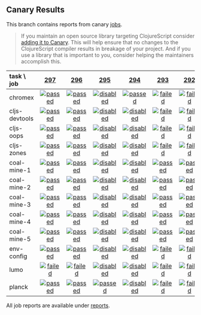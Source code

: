 ## Canary Results

This branch contains reports from canary [jobs](https://github.com/cljs-oss/canary/tree/jobs).

> If you maintain an open source library targeting ClojureScript consider [adding it to Canary](https://github.com/cljs-oss/canary/tree/master#how-to-participate). This will help ensure that no changes to the ClojureScript compiler results in breakage of your project. And if you use a library that is important to you, consider helping the maintainers accomplish this.

[//]: # (begin_overview_table)

| task \ job | <a href="reports/2018/03/05/job-000297-1.10.132-92ccc3b" title="job #297 finished on 2018-03-05">297</a> | <a href="reports/2018/03/04/job-000296-1.10.122-ff573d1" title="job #296 finished on 2018-03-04">296</a> | <a href="reports/2018/03/04/job-000295-1.10.120-08db3b4" title="job #295 finished on 2018-03-04">295</a> | <a href="reports/2018/03/03/job-000294-1.10.106-a8d2007" title="job #294 finished on 2018-03-03">294</a> | <a href="reports/2018/03/03/job-000293-1.10.104-60631d0" title="job #293 finished on 2018-03-03">293</a> | <a href="reports/2018/03/03/job-000292-1.10.104-60631d0" title="job #292 finished on 2018-03-03">292</a> | <a href="reports/2018/03/03/job-000291-1.10.102-a0b9521" title="job #291 finished on 2018-03-03">291</a> | <a href="reports/2018/03/03/job-000290-1.10.102-a0b9521" title="job #290 finished on 2018-03-03">290</a> | <a href="reports/2018/03/03/job-000289-1.10.102-a0b9521" title="job #289 finished on 2018-03-03">289</a> | <a href="reports/2018/03/03/job-000288-1.10.102-a0b9521" title="job #288 finished on 2018-03-03">288</a> |
| :--- | :---: | :---: | :---: | :---: | :---: | :---: | :---: | :---: | :---: | :---: |
| chromex | <a href="reports/2018/03/05/job-000297-1.10.132-92ccc3b#-chromex"><img title="passed" src="http://box.binaryage.com/s-passed.svg"><a> | <a href="reports/2018/03/04/job-000296-1.10.122-ff573d1#-chromex"><img title="passed" src="http://box.binaryage.com/s-passed.svg"><a> | <a href="reports/2018/03/04/job-000295-1.10.120-08db3b4#-chromex"><img title="disabled" src="http://box.binaryage.com/s-disabled.svg"><a> | <a href="reports/2018/03/03/job-000294-1.10.106-a8d2007#-chromex"><img title="passed" src="http://box.binaryage.com/s-passed.svg"><a> | <a href="reports/2018/03/03/job-000293-1.10.104-60631d0#-chromex"><img title="failed" src="http://box.binaryage.com/s-failed.svg"><a> | <a href="reports/2018/03/03/job-000292-1.10.104-60631d0#-chromex"><img title="failed" src="http://box.binaryage.com/s-failed.svg"><a> | <a href="reports/2018/03/03/job-000291-1.10.102-a0b9521#-chromex"><img title="failed" src="http://box.binaryage.com/s-failed.svg"><a> | <a href="reports/2018/03/03/job-000290-1.10.102-a0b9521#-chromex"><img title="failed" src="http://box.binaryage.com/s-failed.svg"><a> | <a href="reports/2018/03/03/job-000289-1.10.102-a0b9521#-chromex"><img title="failed" src="http://box.binaryage.com/s-failed.svg"><a> | <a href="reports/2018/03/03/job-000288-1.10.102-a0b9521#-chromex"><img title="failed" src="http://box.binaryage.com/s-failed.svg"><a> |
| cljs-devtools | <a href="reports/2018/03/05/job-000297-1.10.132-92ccc3b#-cljs-devtools"><img title="passed" src="http://box.binaryage.com/s-passed.svg"><a> | <a href="reports/2018/03/04/job-000296-1.10.122-ff573d1#-cljs-devtools"><img title="passed" src="http://box.binaryage.com/s-passed.svg"><a> | <a href="reports/2018/03/04/job-000295-1.10.120-08db3b4#-cljs-devtools"><img title="disabled" src="http://box.binaryage.com/s-disabled.svg"><a> | <a href="reports/2018/03/03/job-000294-1.10.106-a8d2007#-cljs-devtools"><img title="disabled" src="http://box.binaryage.com/s-disabled.svg"><a> | <a href="reports/2018/03/03/job-000293-1.10.104-60631d0#-cljs-devtools"><img title="failed" src="http://box.binaryage.com/s-failed.svg"><a> | <a href="reports/2018/03/03/job-000292-1.10.104-60631d0#-cljs-devtools"><img title="failed" src="http://box.binaryage.com/s-failed.svg"><a> | <a href="reports/2018/03/03/job-000291-1.10.102-a0b9521#-cljs-devtools"><img title="failed" src="http://box.binaryage.com/s-failed.svg"><a> | <a href="reports/2018/03/03/job-000290-1.10.102-a0b9521#-cljs-devtools"><img title="failed" src="http://box.binaryage.com/s-failed.svg"><a> | <a href="reports/2018/03/03/job-000289-1.10.102-a0b9521#-cljs-devtools"><img title="failed" src="http://box.binaryage.com/s-failed.svg"><a> | <a href="reports/2018/03/03/job-000288-1.10.102-a0b9521#-cljs-devtools"><img title="failed" src="http://box.binaryage.com/s-failed.svg"><a> |
| cljs-oops | <a href="reports/2018/03/05/job-000297-1.10.132-92ccc3b#-cljs-oops"><img title="passed" src="http://box.binaryage.com/s-passed.svg"><a> | <a href="reports/2018/03/04/job-000296-1.10.122-ff573d1#-cljs-oops"><img title="passed" src="http://box.binaryage.com/s-passed.svg"><a> | <a href="reports/2018/03/04/job-000295-1.10.120-08db3b4#-cljs-oops"><img title="disabled" src="http://box.binaryage.com/s-disabled.svg"><a> | <a href="reports/2018/03/03/job-000294-1.10.106-a8d2007#-cljs-oops"><img title="disabled" src="http://box.binaryage.com/s-disabled.svg"><a> | <a href="reports/2018/03/03/job-000293-1.10.104-60631d0#-cljs-oops"><img title="failed" src="http://box.binaryage.com/s-failed.svg"><a> | <a href="reports/2018/03/03/job-000292-1.10.104-60631d0#-cljs-oops"><img title="failed" src="http://box.binaryage.com/s-failed.svg"><a> | <a href="reports/2018/03/03/job-000291-1.10.102-a0b9521#-cljs-oops"><img title="failed" src="http://box.binaryage.com/s-failed.svg"><a> | <a href="reports/2018/03/03/job-000290-1.10.102-a0b9521#-cljs-oops"><img title="failed" src="http://box.binaryage.com/s-failed.svg"><a> | <a href="reports/2018/03/03/job-000289-1.10.102-a0b9521#-cljs-oops"><img title="failed" src="http://box.binaryage.com/s-failed.svg"><a> | <a href="reports/2018/03/03/job-000288-1.10.102-a0b9521#-cljs-oops"><img title="failed" src="http://box.binaryage.com/s-failed.svg"><a> |
| cljs-zones | <a href="reports/2018/03/05/job-000297-1.10.132-92ccc3b#-cljs-zones"><img title="passed" src="http://box.binaryage.com/s-passed.svg"><a> | <a href="reports/2018/03/04/job-000296-1.10.122-ff573d1#-cljs-zones"><img title="passed" src="http://box.binaryage.com/s-passed.svg"><a> | <a href="reports/2018/03/04/job-000295-1.10.120-08db3b4#-cljs-zones"><img title="disabled" src="http://box.binaryage.com/s-disabled.svg"><a> | <a href="reports/2018/03/03/job-000294-1.10.106-a8d2007#-cljs-zones"><img title="disabled" src="http://box.binaryage.com/s-disabled.svg"><a> | <a href="reports/2018/03/03/job-000293-1.10.104-60631d0#-cljs-zones"><img title="failed" src="http://box.binaryage.com/s-failed.svg"><a> | <a href="reports/2018/03/03/job-000292-1.10.104-60631d0#-cljs-zones"><img title="failed" src="http://box.binaryage.com/s-failed.svg"><a> | <a href="reports/2018/03/03/job-000291-1.10.102-a0b9521#-cljs-zones"><img title="failed" src="http://box.binaryage.com/s-failed.svg"><a> | <a href="reports/2018/03/03/job-000290-1.10.102-a0b9521#-cljs-zones"><img title="failed" src="http://box.binaryage.com/s-failed.svg"><a> | <a href="reports/2018/03/03/job-000289-1.10.102-a0b9521#-cljs-zones"><img title="failed" src="http://box.binaryage.com/s-failed.svg"><a> | <a href="reports/2018/03/03/job-000288-1.10.102-a0b9521#-cljs-zones"><img title="failed" src="http://box.binaryage.com/s-failed.svg"><a> |
| coal-mine-1 | <a href="reports/2018/03/05/job-000297-1.10.132-92ccc3b#-coal-mine-1"><img title="passed" src="http://box.binaryage.com/s-passed.svg"><a> | <a href="reports/2018/03/04/job-000296-1.10.122-ff573d1#-coal-mine-1"><img title="passed" src="http://box.binaryage.com/s-passed.svg"><a> | <a href="reports/2018/03/04/job-000295-1.10.120-08db3b4#-coal-mine-1"><img title="disabled" src="http://box.binaryage.com/s-disabled.svg"><a> | <a href="reports/2018/03/03/job-000294-1.10.106-a8d2007#-coal-mine-1"><img title="disabled" src="http://box.binaryage.com/s-disabled.svg"><a> | <a href="reports/2018/03/03/job-000293-1.10.104-60631d0#-coal-mine-1"><img title="passed" src="http://box.binaryage.com/s-passed.svg"><a> | <a href="reports/2018/03/03/job-000292-1.10.104-60631d0#-coal-mine-1"><img title="passed" src="http://box.binaryage.com/s-passed.svg"><a> | <a href="reports/2018/03/03/job-000291-1.10.102-a0b9521#-coal-mine-1"><img title="passed" src="http://box.binaryage.com/s-passed.svg"><a> | <a href="reports/2018/03/03/job-000290-1.10.102-a0b9521#-coal-mine-1"><img title="passed" src="http://box.binaryage.com/s-passed.svg"><a> | <a href="reports/2018/03/03/job-000289-1.10.102-a0b9521#-coal-mine-1"><img title="passed" src="http://box.binaryage.com/s-passed.svg"><a> | <a href="reports/2018/03/03/job-000288-1.10.102-a0b9521#-coal-mine-1"><img title="passed" src="http://box.binaryage.com/s-passed.svg"><a> |
| coal-mine-2 | <a href="reports/2018/03/05/job-000297-1.10.132-92ccc3b#-coal-mine-2"><img title="passed" src="http://box.binaryage.com/s-passed.svg"><a> | <a href="reports/2018/03/04/job-000296-1.10.122-ff573d1#-coal-mine-2"><img title="passed" src="http://box.binaryage.com/s-passed.svg"><a> | <a href="reports/2018/03/04/job-000295-1.10.120-08db3b4#-coal-mine-2"><img title="disabled" src="http://box.binaryage.com/s-disabled.svg"><a> | <a href="reports/2018/03/03/job-000294-1.10.106-a8d2007#-coal-mine-2"><img title="disabled" src="http://box.binaryage.com/s-disabled.svg"><a> | <a href="reports/2018/03/03/job-000293-1.10.104-60631d0#-coal-mine-2"><img title="passed" src="http://box.binaryage.com/s-passed.svg"><a> | <a href="reports/2018/03/03/job-000292-1.10.104-60631d0#-coal-mine-2"><img title="passed" src="http://box.binaryage.com/s-passed.svg"><a> | <a href="reports/2018/03/03/job-000291-1.10.102-a0b9521#-coal-mine-2"><img title="passed" src="http://box.binaryage.com/s-passed.svg"><a> | <a href="reports/2018/03/03/job-000290-1.10.102-a0b9521#-coal-mine-2"><img title="passed" src="http://box.binaryage.com/s-passed.svg"><a> | <a href="reports/2018/03/03/job-000289-1.10.102-a0b9521#-coal-mine-2"><img title="passed" src="http://box.binaryage.com/s-passed.svg"><a> | <a href="reports/2018/03/03/job-000288-1.10.102-a0b9521#-coal-mine-2"><img title="passed" src="http://box.binaryage.com/s-passed.svg"><a> |
| coal-mine-3 | <a href="reports/2018/03/05/job-000297-1.10.132-92ccc3b#-coal-mine-3"><img title="passed" src="http://box.binaryage.com/s-passed.svg"><a> | <a href="reports/2018/03/04/job-000296-1.10.122-ff573d1#-coal-mine-3"><img title="passed" src="http://box.binaryage.com/s-passed.svg"><a> | <a href="reports/2018/03/04/job-000295-1.10.120-08db3b4#-coal-mine-3"><img title="disabled" src="http://box.binaryage.com/s-disabled.svg"><a> | <a href="reports/2018/03/03/job-000294-1.10.106-a8d2007#-coal-mine-3"><img title="disabled" src="http://box.binaryage.com/s-disabled.svg"><a> | <a href="reports/2018/03/03/job-000293-1.10.104-60631d0#-coal-mine-3"><img title="passed" src="http://box.binaryage.com/s-passed.svg"><a> | <a href="reports/2018/03/03/job-000292-1.10.104-60631d0#-coal-mine-3"><img title="passed" src="http://box.binaryage.com/s-passed.svg"><a> | <a href="reports/2018/03/03/job-000291-1.10.102-a0b9521#-coal-mine-3"><img title="passed" src="http://box.binaryage.com/s-passed.svg"><a> | <a href="reports/2018/03/03/job-000290-1.10.102-a0b9521#-coal-mine-3"><img title="passed" src="http://box.binaryage.com/s-passed.svg"><a> | <a href="reports/2018/03/03/job-000289-1.10.102-a0b9521#-coal-mine-3"><img title="passed" src="http://box.binaryage.com/s-passed.svg"><a> | <a href="reports/2018/03/03/job-000288-1.10.102-a0b9521#-coal-mine-3"><img title="passed" src="http://box.binaryage.com/s-passed.svg"><a> |
| coal-mine-4 | <a href="reports/2018/03/05/job-000297-1.10.132-92ccc3b#-coal-mine-4"><img title="passed" src="http://box.binaryage.com/s-passed.svg"><a> | <a href="reports/2018/03/04/job-000296-1.10.122-ff573d1#-coal-mine-4"><img title="passed" src="http://box.binaryage.com/s-passed.svg"><a> | <a href="reports/2018/03/04/job-000295-1.10.120-08db3b4#-coal-mine-4"><img title="disabled" src="http://box.binaryage.com/s-disabled.svg"><a> | <a href="reports/2018/03/03/job-000294-1.10.106-a8d2007#-coal-mine-4"><img title="disabled" src="http://box.binaryage.com/s-disabled.svg"><a> | <a href="reports/2018/03/03/job-000293-1.10.104-60631d0#-coal-mine-4"><img title="passed" src="http://box.binaryage.com/s-passed.svg"><a> | <a href="reports/2018/03/03/job-000292-1.10.104-60631d0#-coal-mine-4"><img title="passed" src="http://box.binaryage.com/s-passed.svg"><a> | <a href="reports/2018/03/03/job-000291-1.10.102-a0b9521#-coal-mine-4"><img title="passed" src="http://box.binaryage.com/s-passed.svg"><a> | <a href="reports/2018/03/03/job-000290-1.10.102-a0b9521#-coal-mine-4"><img title="passed" src="http://box.binaryage.com/s-passed.svg"><a> | <a href="reports/2018/03/03/job-000289-1.10.102-a0b9521#-coal-mine-4"><img title="passed" src="http://box.binaryage.com/s-passed.svg"><a> | <a href="reports/2018/03/03/job-000288-1.10.102-a0b9521#-coal-mine-4"><img title="passed" src="http://box.binaryage.com/s-passed.svg"><a> |
| coal-mine-5 | <a href="reports/2018/03/05/job-000297-1.10.132-92ccc3b#-coal-mine-5"><img title="passed" src="http://box.binaryage.com/s-passed.svg"><a> | <a href="reports/2018/03/04/job-000296-1.10.122-ff573d1#-coal-mine-5"><img title="passed" src="http://box.binaryage.com/s-passed.svg"><a> | <a href="reports/2018/03/04/job-000295-1.10.120-08db3b4#-coal-mine-5"><img title="disabled" src="http://box.binaryage.com/s-disabled.svg"><a> | <a href="reports/2018/03/03/job-000294-1.10.106-a8d2007#-coal-mine-5"><img title="disabled" src="http://box.binaryage.com/s-disabled.svg"><a> | <a href="reports/2018/03/03/job-000293-1.10.104-60631d0#-coal-mine-5"><img title="passed" src="http://box.binaryage.com/s-passed.svg"><a> | <a href="reports/2018/03/03/job-000292-1.10.104-60631d0#-coal-mine-5"><img title="passed" src="http://box.binaryage.com/s-passed.svg"><a> | <a href="reports/2018/03/03/job-000291-1.10.102-a0b9521#-coal-mine-5"><img title="passed" src="http://box.binaryage.com/s-passed.svg"><a> | <a href="reports/2018/03/03/job-000290-1.10.102-a0b9521#-coal-mine-5"><img title="passed" src="http://box.binaryage.com/s-passed.svg"><a> | <a href="reports/2018/03/03/job-000289-1.10.102-a0b9521#-coal-mine-5"><img title="passed" src="http://box.binaryage.com/s-passed.svg"><a> | <a href="reports/2018/03/03/job-000288-1.10.102-a0b9521#-coal-mine-5"><img title="passed" src="http://box.binaryage.com/s-passed.svg"><a> |
| env-config | <a href="reports/2018/03/05/job-000297-1.10.132-92ccc3b#-env-config"><img title="passed" src="http://box.binaryage.com/s-passed.svg"><a> | <a href="reports/2018/03/04/job-000296-1.10.122-ff573d1#-env-config"><img title="passed" src="http://box.binaryage.com/s-passed.svg"><a> | <a href="reports/2018/03/04/job-000295-1.10.120-08db3b4#-env-config"><img title="disabled" src="http://box.binaryage.com/s-disabled.svg"><a> | <a href="reports/2018/03/03/job-000294-1.10.106-a8d2007#-env-config"><img title="disabled" src="http://box.binaryage.com/s-disabled.svg"><a> | <a href="reports/2018/03/03/job-000293-1.10.104-60631d0#-env-config"><img title="failed" src="http://box.binaryage.com/s-failed.svg"><a> | <a href="reports/2018/03/03/job-000292-1.10.104-60631d0#-env-config"><img title="failed" src="http://box.binaryage.com/s-failed.svg"><a> | <a href="reports/2018/03/03/job-000291-1.10.102-a0b9521#-env-config"><img title="passed" src="http://box.binaryage.com/s-passed.svg"><a> | <a href="reports/2018/03/03/job-000290-1.10.102-a0b9521#-env-config"><img title="failed" src="http://box.binaryage.com/s-failed.svg"><a> | <a href="reports/2018/03/03/job-000289-1.10.102-a0b9521#-env-config"><img title="failed" src="http://box.binaryage.com/s-failed.svg"><a> | <a href="reports/2018/03/03/job-000288-1.10.102-a0b9521#-env-config"><img title="failed" src="http://box.binaryage.com/s-failed.svg"><a> |
| lumo | <a href="reports/2018/03/05/job-000297-1.10.132-92ccc3b#-lumo"><img title="failed" src="http://box.binaryage.com/s-failed.svg"><a> | <a href="reports/2018/03/04/job-000296-1.10.122-ff573d1#-lumo"><img title="failed" src="http://box.binaryage.com/s-failed.svg"><a> | <a href="reports/2018/03/04/job-000295-1.10.120-08db3b4#-lumo"><img title="disabled" src="http://box.binaryage.com/s-disabled.svg"><a> | <a href="reports/2018/03/03/job-000294-1.10.106-a8d2007#-lumo"><img title="disabled" src="http://box.binaryage.com/s-disabled.svg"><a> | <a href="reports/2018/03/03/job-000293-1.10.104-60631d0#-lumo"><img title="failed" src="http://box.binaryage.com/s-failed.svg"><a> | <a href="reports/2018/03/03/job-000292-1.10.104-60631d0#-lumo"><img title="failed" src="http://box.binaryage.com/s-failed.svg"><a> | <a href="reports/2018/03/03/job-000291-1.10.102-a0b9521#-lumo"><img title="failed" src="http://box.binaryage.com/s-failed.svg"><a> | <a href="reports/2018/03/03/job-000290-1.10.102-a0b9521#-lumo"><img title="failed" src="http://box.binaryage.com/s-failed.svg"><a> | <a href="reports/2018/03/03/job-000289-1.10.102-a0b9521#-lumo"><img title="failed" src="http://box.binaryage.com/s-failed.svg"><a> | <a href="reports/2018/03/03/job-000288-1.10.102-a0b9521#-lumo"><img title="failed" src="http://box.binaryage.com/s-failed.svg"><a> |
| planck | <a href="reports/2018/03/05/job-000297-1.10.132-92ccc3b#-planck"><img title="passed" src="http://box.binaryage.com/s-passed.svg"><a> | <a href="reports/2018/03/04/job-000296-1.10.122-ff573d1#-planck"><img title="passed" src="http://box.binaryage.com/s-passed.svg"><a> | <a href="reports/2018/03/04/job-000295-1.10.120-08db3b4#-planck"><img title="passed" src="http://box.binaryage.com/s-passed.svg"><a> | <a href="reports/2018/03/03/job-000294-1.10.106-a8d2007#-planck"><img title="disabled" src="http://box.binaryage.com/s-disabled.svg"><a> | <a href="reports/2018/03/03/job-000293-1.10.104-60631d0#-planck"><img title="failed" src="http://box.binaryage.com/s-failed.svg"><a> | <a href="reports/2018/03/03/job-000292-1.10.104-60631d0#-planck"><img title="failed" src="http://box.binaryage.com/s-failed.svg"><a> | <a href="reports/2018/03/03/job-000291-1.10.102-a0b9521#-planck"><img title="failed" src="http://box.binaryage.com/s-failed.svg"><a> | <a href="reports/2018/03/03/job-000290-1.10.102-a0b9521#-planck"><img title="failed" src="http://box.binaryage.com/s-failed.svg"><a> | <a href="reports/2018/03/03/job-000289-1.10.102-a0b9521#-planck"><img title="failed" src="http://box.binaryage.com/s-failed.svg"><a> | <a href="reports/2018/03/03/job-000288-1.10.102-a0b9521#-planck"><img title="failed" src="http://box.binaryage.com/s-failed.svg"><a> |

[//]: # (end_overview_table)

All job reports are available under [reports](reports).

